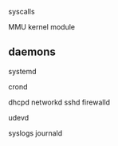 ---
---
syscalls


MMU
kernel module

## daemons
systemd

crond

dhcpd
networkd
sshd
firewalld

udevd

syslogs
journald